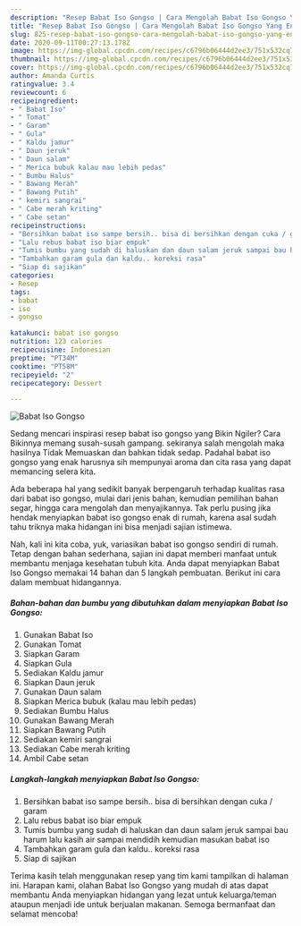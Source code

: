 ```yaml
---
description: "Resep Babat Iso Gongso | Cara Mengolah Babat Iso Gongso Yang Enak Dan Mudah"
title: "Resep Babat Iso Gongso | Cara Mengolah Babat Iso Gongso Yang Enak Dan Mudah"
slug: 825-resep-babat-iso-gongso-cara-mengolah-babat-iso-gongso-yang-enak-dan-mudah
date: 2020-09-11T00:27:13.178Z
image: https://img-global.cpcdn.com/recipes/c6796b06444d2ee3/751x532cq70/babat-iso-gongso-foto-resep-utama.jpg
thumbnail: https://img-global.cpcdn.com/recipes/c6796b06444d2ee3/751x532cq70/babat-iso-gongso-foto-resep-utama.jpg
cover: https://img-global.cpcdn.com/recipes/c6796b06444d2ee3/751x532cq70/babat-iso-gongso-foto-resep-utama.jpg
author: Amanda Curtis
ratingvalue: 3.4
reviewcount: 6
recipeingredient:
- " Babat Iso"
- " Tomat"
- " Garam"
- " Gula"
- " Kaldu jamur"
- " Daun jeruk"
- " Daun salam"
- " Merica bubuk kalau mau lebih pedas"
- " Bumbu Halus"
- " Bawang Merah"
- " Bawang Putih"
- " kemiri sangrai"
- " Cabe merah kriting"
- " Cabe setan"
recipeinstructions:
- "Bersihkan babat iso sampe bersih.. bisa di bersihkan dengan cuka / garam"
- "Lalu rebus babat iso biar empuk"
- "Tumis bumbu yang sudah di haluskan dan daun salam jeruk sampai bau harum lalu kasih air sampai mendidih kemudian masukan babat iso"
- "Tambahkan garam gula dan kaldu.. koreksi rasa"
- "Siap di sajikan"
categories:
- Resep
tags:
- babat
- iso
- gongso

katakunci: babat iso gongso 
nutrition: 123 calories
recipecuisine: Indonesian
preptime: "PT34M"
cooktime: "PT58M"
recipeyield: "2"
recipecategory: Dessert

---
```



![Babat Iso Gongso](https://img-global.cpcdn.com/recipes/c6796b06444d2ee3/751x532cq70/babat-iso-gongso-foto-resep-utama.jpg)

Sedang mencari inspirasi resep babat iso gongso yang Bikin Ngiler? Cara Bikinnya memang susah-susah gampang. sekiranya salah mengolah maka hasilnya Tidak Memuaskan dan bahkan tidak sedap. Padahal babat iso gongso yang enak harusnya sih mempunyai aroma dan cita rasa yang dapat memancing selera kita.

Ada beberapa hal yang sedikit banyak berpengaruh terhadap kualitas rasa dari babat iso gongso, mulai dari jenis bahan, kemudian pemilihan bahan segar, hingga cara mengolah dan menyajikannya. Tak perlu pusing jika hendak menyiapkan babat iso gongso enak di rumah, karena asal sudah tahu triknya maka hidangan ini bisa menjadi sajian istimewa.




Nah, kali ini kita coba, yuk, variasikan babat iso gongso sendiri di rumah. Tetap dengan bahan sederhana, sajian ini dapat memberi manfaat untuk membantu menjaga kesehatan tubuh kita. Anda dapat menyiapkan Babat Iso Gongso memakai 14 bahan dan 5 langkah pembuatan. Berikut ini cara dalam membuat hidangannya.

<!--inarticleads1-->

##### Bahan-bahan dan bumbu yang dibutuhkan dalam menyiapkan Babat Iso Gongso:

1. Gunakan  Babat Iso
1. Gunakan  Tomat
1. Siapkan  Garam
1. Siapkan  Gula
1. Sediakan  Kaldu jamur
1. Siapkan  Daun jeruk
1. Gunakan  Daun salam
1. Siapkan  Merica bubuk (kalau mau lebih pedas)
1. Sediakan  Bumbu Halus
1. Gunakan  Bawang Merah
1. Siapkan  Bawang Putih
1. Sediakan  kemiri sangrai
1. Sediakan  Cabe merah kriting
1. Ambil  Cabe setan




<!--inarticleads2-->

##### Langkah-langkah menyiapkan Babat Iso Gongso:

1. Bersihkan babat iso sampe bersih.. bisa di bersihkan dengan cuka / garam
1. Lalu rebus babat iso biar empuk
1. Tumis bumbu yang sudah di haluskan dan daun salam jeruk sampai bau harum lalu kasih air sampai mendidih kemudian masukan babat iso
1. Tambahkan garam gula dan kaldu.. koreksi rasa
1. Siap di sajikan




Terima kasih telah menggunakan resep yang tim kami tampilkan di halaman ini. Harapan kami, olahan Babat Iso Gongso yang mudah di atas dapat membantu Anda menyiapkan hidangan yang lezat untuk keluarga/teman ataupun menjadi ide untuk berjualan makanan. Semoga bermanfaat dan selamat mencoba!
